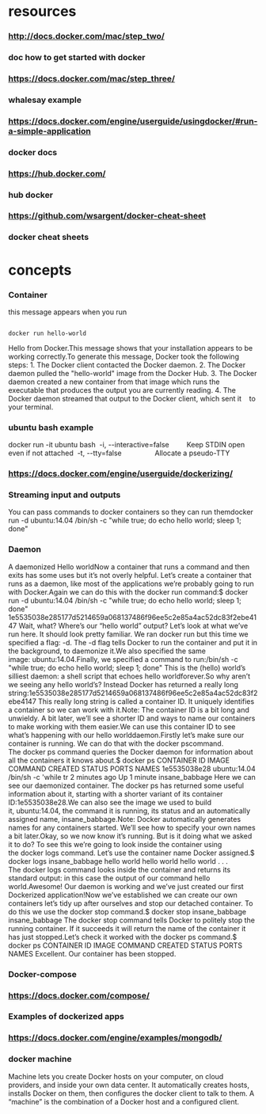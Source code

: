 # resources
### http://docs.docker.com/mac/step_two/
### doc how to get started with docker
### https://docs.docker.com/mac/step_three/
### whalesay example
### https://docs.docker.com/engine/userguide/usingdocker/#run-a-simple-application
### docker docs
### https://hub.docker.com/
### hub docker
### https://github.com/wsargent/docker-cheat-sheet
### docker cheat sheets
# concepts
### Container
this message appears when you run 

```

docker run hello-world

```

Hello from Docker.This message shows that your installation appears to be working correctly.To generate this message, Docker took the following steps: 1. The Docker client contacted the Docker daemon. 2. The Docker daemon pulled the "hello-world" image from the Docker Hub. 3. The Docker daemon created a new container from that image which runs the    executable that produces the output you are currently reading. 4. The Docker daemon streamed that output to the Docker client, which sent it    to your terminal.
### ubuntu bash example
docker run -it ubuntu bash  -i, --interactive=false         Keep STDIN open even if not attached  -t, --tty=false                 Allocate a pseudo-TTY
### https://docs.docker.com/engine/userguide/dockerizing/
### Streaming input and outputs
You can pass commands to docker containers so they can run themdocker run -d ubuntu:14.04 /bin/sh -c "while true; do echo hello world; sleep 1; done"
### Daemon
A daemonized Hello worldNow a container that runs a command and then exits has some uses but it’s not overly helpful. Let’s create a container that runs as a daemon, like most of the applications we’re probably going to run with Docker.Again we can do this with the docker run command:$ docker run -d ubuntu:14.04 /bin/sh -c "while true; do echo hello world; sleep 1; done"
1e5535038e285177d5214659a068137486f96ee5c2e85a4ac52dc83f2ebe4147
Wait, what? Where’s our “hello world” output? Let’s look at what we’ve run here. It should look pretty familiar. We ran docker run but this time we specified a flag: -d. The -d flag tells Docker to run the container and put it in the background, to daemonize it.We also specified the same image: ubuntu:14.04.Finally, we specified a command to run:/bin/sh -c "while true; do echo hello world; sleep 1; done"
This is the (hello) world’s silliest daemon: a shell script that echoes hello worldforever.So why aren’t we seeing any hello world’s? Instead Docker has returned a really long string:1e5535038e285177d5214659a068137486f96ee5c2e85a4ac52dc83f2ebe4147
This really long string is called a container ID. It uniquely identifies a container so we can work with it.Note: The container ID is a bit long and unwieldy. A bit later, we’ll see a shorter ID and ways to name our containers to make working with them easier.We can use this container ID to see what’s happening with our hello worlddaemon.Firstly let’s make sure our container is running. We can do that with the docker pscommand. The docker ps command queries the Docker daemon for information about all the containers it knows about.$ docker ps
CONTAINER ID  IMAGE         COMMAND               CREATED        STATUS       PORTS NAMES
1e5535038e28  ubuntu:14.04  /bin/sh -c 'while tr  2 minutes ago  Up 1 minute        insane_babbage
Here we can see our daemonized container. The docker ps has returned some useful information about it, starting with a shorter variant of its container ID:1e5535038e28.We can also see the image we used to build it, ubuntu:14.04, the command it is running, its status and an automatically assigned name, insane_babbage.Note: Docker automatically generates names for any containers started. We’ll see how to specify your own names a bit later.Okay, so we now know it’s running. But is it doing what we asked it to do? To see this we’re going to look inside the container using the docker logs command. Let’s use the container name Docker assigned.$ docker logs insane_babbage
hello world
hello world
hello world
. . .
The docker logs command looks inside the container and returns its standard output: in this case the output of our command hello world.Awesome! Our daemon is working and we’ve just created our first Dockerized application!Now we’ve established we can create our own containers let’s tidy up after ourselves and stop our detached container. To do this we use the docker stop command.$ docker stop insane_babbage
insane_babbage
The docker stop command tells Docker to politely stop the running container. If it succeeds it will return the name of the container it has just stopped.Let’s check it worked with the docker ps command.$ docker ps
CONTAINER ID  IMAGE         COMMAND               CREATED        STATUS       PORTS NAMES
Excellent. Our container has been stopped.
### Docker-compose
### https://docs.docker.com/compose/
### Examples of dockerized apps
### https://docs.docker.com/engine/examples/mongodb/
### docker machine
Machine lets you create Docker hosts on your computer, on cloud providers, and inside your own data center. It automatically creates hosts, installs Docker on them, then configures the docker client to talk to them. A “machine” is the combination of a Docker host and a configured client.

